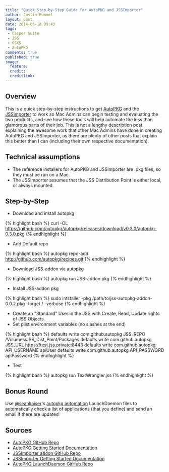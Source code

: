 ```yaml
---
title: "Quick Step-by-Step Guide for AutoPKG and JSSImporter"
author: Justin Rummel
layout: post
date: 2014-06-18 09:43
tags:
 - Casper Suite
 - JSS
 - OSXS
 - AutoPKG
comments: true
published: true
image:
  feature:
  credit:
  creditlink:
---
```


Overview
---
This is a quick step-by-step instructions to get [AutoPKG][AutoPKG] and the [JSSImporter][JSSImporter] to work so Mac Admins can begin testing and evaluating the two products, and see how these tools will help automate the less than glamorous parts of their job.  This is not a lengthy description post explaining the awesome work that other Mac Admins have done in creating AutoPKG and JSSImporter, as there are plenty of other posts that explain this better than I can (including their own respective documentation).

Technical assumptions
---

-	The reference installers for AutoPKG and JSSImporter are .pkg files, so they must be run on a Mac.
-	The JSSImporter assumes that the JSS Distribution Point is either local, or always mounted.

Step-by-Step
---

-	Download and install autopkg

{% highlight bash %}
curl -OL https://github.com/autopkg/autopkg/releases/download/v0.3.0/autopkg-0.3.0.pkg
{% endhighlight %}

-	Add Default repo

{% highlight bash %}
autopkg repo-add http://github.com/autopkg/recipes.git
{% endhighlight %}

-	Download JSS-addon via autopkg

{% highlight bash %}
autopkg run JSS-addon.pkg
{% endhighlight %}

-	Install JSS-addon pkg

{% highlight bash %}
sudo intstaller -pkg /path/to/jss-autopkg-addon-0.0.2.pkg -target / -verbose
{% endhighlight %}

-	Create an "Standard" User in the JSS with Create, Read, Update rights of JSS Objects.
-	Set plist environment variables (no slashes at the end)

{% highlight bash %}
defaults write com.github.autopkg JSS_REPO /Volumes/JSS_Dist_Point/Packages
defaults write com.github.autopkg JSS_URL https://test.jss.private:8443
defaults write com.github.autopkg API_USERNAME apiUser
defaults write com.github.autopkg API_PASSWORD apiPassword
{% endhighlight %}

-	Test

{% highlight bash %}
autopkg run TextWrangler.jss
{% endhighlight %}

Bonus Round
---
Use [@seankaiser][seankaiser]'s [autopkg automation][skauto] LaunchDaemon files to automatically check a list of applications (that you define) and send an email if there are updates!

Sources
---

-	[AutoPKG GitHub Repo][AutoPKG]
-	[AutoPKG Getting Started Documentation][autoDOC]
-	[JSSImporter addon GitHub Repo][JSSImporter]
-	[JSSImporter Getting Started Documentation][jssDOC]
-	[AutoPKG LaunchDaemon GitHub Repo][skauto]

[AutoPKG]: https://github.com/autopkg/autopkg
[autoDOC]: https://github.com/autopkg/autopkg/wiki/Getting-Started
[JSSImporter]: https://github.com/arubdesu/jss-autopkg-addon
[jssDOC]: http://www.318.com/2014/01/introducing-jssimporter-for-autopkg/
[seankaiser]: https://twitter.com/seankaiser
[skauto]: https://github.com/seankaiser/automation-scripts/tree/master/autopkg

